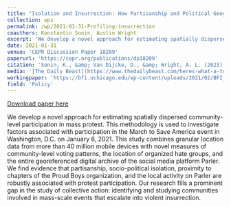 ```yaml
---
title: "Isolation and Insurrection: How Partisanship and Political Geography Fueled January 6, 2021"
collection: wps
permalink: /wp/2021-01-31-Profiling-insurrection
coauthors: Konstantin Sonin, Austin Wright
excerpt: 'We develop a novel approach for estimating spatially dispersed community-level participation in mass protest. This methodology is used to investigate factors associated with participation in the March to Save America event in Washington, D.C. on January 6, 2021. This study combines granular location data from more than 40 million mobile devices with novel measures of community-level voting patterns, the location of organized hate groups, and the entire georeferenced digital archive of the social media platform Parler. We find evidence that partisanship, socio-political isolation, proximity to chapters of the Proud Boys organization, and the local activity on Parler are robustly associated with protest participation. Our research fills a prominent gap in the study of collective action: identifying and studying communities involved in mass-scale events that escalate into violent insurrection.'
date: 2021-01-31
venue: 'CEPR Discussion Paper 18209'
paperurl: 'https://cepr.org/publications/dp18209'
citation: 'Sonin, K., &amp; Van Dijcke, D., &amp; Wright, A. L. (2023). Isolation and Insurrection: How Partisanship and Political Geography Fueled January 6, 2021. CEPR Discussion Paper 18209.'
media: '[The Daily Beast](https://www.thedailybeast.com/heres-what-a-ton-of-capitol-rioters-had-in-common), [BFI](https://bfi.uchicago.edu/insight/finding/profiling-insurrection-characterizing-collective-action-using-mobile-device-data/), [UChicago News](https://news.uchicago.edu/story/capitol-unrest-linked-trump-voting-islands-proximity-proud-boys-chapters?utm_source=uc_newsletter&amp;utm_medium=email&amp;utm_campaign=UChicago_News_M02_18_2021), [Salon](https://www.salon.com/2022/01/21/new-research-trumpists-jan-6-loneliness-feeling-isolated-dems-non-whites-and-liberals/)'
workingpaper: 'https://bfi.uchicago.edu/wp-content/uploads/2021/02/BFI_WP_2021-13.pdf'
field: 'Policy'
---
```


<a href='https://cepr.org/publications/dp18209'>Download paper here</a>

We develop a novel approach for estimating spatially dispersed community-level participation in mass protest. This methodology is used to investigate factors associated with participation in the March to Save America event in Washington, D.C. on January 6, 2021. This study combines granular location data from more than 40 million mobile devices with novel measures of community-level voting patterns, the location of organized hate groups, and the entire georeferenced digital archive of the social media platform Parler. We find evidence that partisanship, socio-political isolation, proximity to chapters of the Proud Boys organization, and the local activity on Parler are robustly associated with protest participation. Our research fills a prominent gap in the study of collective action: identifying and studying communities involved in mass-scale events that escalate into violent insurrection.

